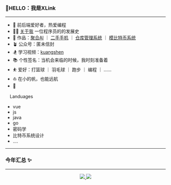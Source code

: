 ### 🐳HELLO：我是XLink
---
- 💭 前后端爱好者，热爱编程
- 🧑‍💻 [关于我](https://XLH1028.github.io) 一位程序员的的发展史
- 🏡 作品：[聚合AI](https://XLH1028.github.io)  ｜  [二手手机](https://XLH1028.github.io)   ｜   [仓库管理系统](https://XLH1028.github.io)  ｜ [模比特币系统](https://XLH1028.github.io)
- 🪴 公众号：匿未信封
- 🏂 学习视频：[kuangshen](https://www.kuangstudy.com/)
- 📚 个性签名：当机会来临的时候，我时刻准备着
- ⛹ 爱好：打篮球 ｜ 羽毛球 ｜ 跑步 ｜ 编程 ｜ ......
- ⛵ 在小的帆，也能远航
- 🛵

　Landuages
 - vue
 - js
 - java
 - go
 - 密码学
 - 比特币系统设计
 - ....
---


### 今年汇总 ✨
---
<p align="center">
  <a href="https://github.com/coderxm">  <!--热门语言，可修改-->
    <img src="https://github-readme-stats-eight-theta.vercel.app/api/top-langs/?username=XLH1028&layout=compact&langs_count=5&theme=algolia"/>
    <a href="https://github.com/coderxm">  <!--statics主页地址，可修改-->
    <img src="https://github-readme-stats-eight-theta.vercel.app/api?username=XLH1028&show_icons=true&theme=algolia&include_all_commits=true&count_private=true&hide=issues"/>   <!--可修改-->
  </a>
</p>


